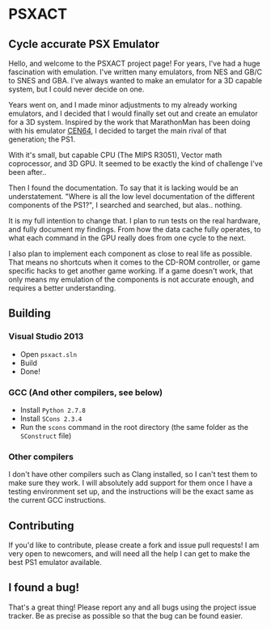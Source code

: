 # PSXACT
## Cycle accurate PSX Emulator

Hello, and welcome to the PSXACT project page! For years, I've had a huge
fascination with emulation. I've written many emulators, from NES and GB/C
to SNES and GBA. I've always wanted to make an emulator for a 3D capable
system, but I could never decide on one.

Years went on, and I made minor adjustments to my already working emulators,
and I decided that I would finally set out and create an emulator for a 3D
system. Inspired by the work that MarathonMan has been doing with his emulator
[CEN64](http://www.cen64.com), I decided to target the main rival of that generation; the PS1.

With it's small, but capable CPU (The MIPS R3051), Vector math coprocessor,
and 3D GPU. It seemed to be exactly the kind of challenge I've been after..

Then I found the documentation. To say that it is lacking would be an
understatement. "Where is all the low level documentation of the different
components of the PS1?", I searched and searched, but alas.. nothing.

It is my full intention to change that. I plan to run tests on the real
hardware, and fully document my findings. From how the data cache fully
operates, to what each command in the GPU really does from one cycle to
the next.

I also plan to implement each component as close to real life as possible.
That means no shortcuts when it comes to the CD-ROM controller, or game
specific hacks to get another game working. If a game doesn't work, that
only means my emulation of the components is not accurate enough, and requires
a better understanding.

## Building

### Visual Studio 2013

* Open `psxact.sln`
* Build
* Done!

### GCC (And other compilers, see below)

* Install `Python 2.7.8`
* Install `SCons 2.3.4`
* Run the `scons` command in the root directory (the same folder as the `SConstruct` file)

### Other compilers

I don't have other compilers such as Clang installed, so I can't test
them to make sure they work. I will absolutely add support for them
once I have a testing environment set up, and the instructions will be
the exact same as the current GCC instructions.

## Contributing

If you'd like to contribute, please create a fork and issue pull requests! I am
very open to newcomers, and will need all the help I can get to make the best
PS1 emulator available.

## I found a bug!

That's a great thing! Please report any and all bugs using the project issue
tracker. Be as precise as possible so that the bug can be found easier.
